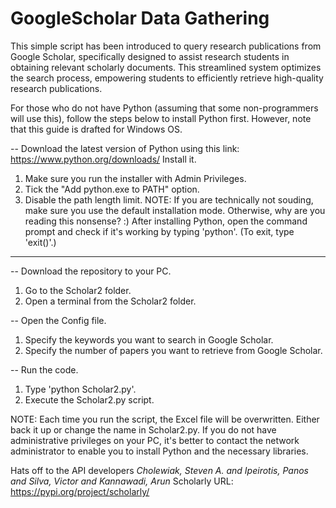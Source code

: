 # GoogleScholar Data Gathering
This simple script has been introduced to query research publications from Google Scholar, specifically designed to assist research students in obtaining relevant scholarly documents. This streamlined system optimizes the search process, empowering students to efficiently retrieve high-quality research publications.

For those who do not have Python (assuming that some non-programmers will use this), follow the steps below to install Python first. However, note that this guide is drafted for Windows OS.

-- Download the latest version of Python using this link: https://www.python.org/downloads/ Install it.
1. Make sure you run the installer with Admin Privileges.
2. Tick the "Add python.exe to PATH" option.
3. Disable the path length limit.
NOTE: If you are technically not souding, make sure you use the default installation mode. Otherwise, why are you reading this nonsense? :)
After installing Python, open the command prompt and check if it's working by typing 'python'. (To exit, type 'exit()'.)
----------------------------
-- Download the repository to your PC.
1. Go to the Scholar2 folder.
2. Open a terminal from the Scholar2 folder.

-- Open the Config file.
1. Specify the keywords you want to search in Google Scholar.
2. Specify the number of papers you want to retrieve from Google Scholar.

-- Run the code.
1. Type 'python Scholar2.py'.
2. Execute the Scholar2.py script.

NOTE: Each time you run the script, the Excel file will be overwritten. Either back it up or change the name in Scholar2.py. If you do not have administrative privileges on your PC, it's better to contact the network administrator to enable you to install Python and the necessary libraries.


Hats off to the API developers *Cholewiak, Steven A. and Ipeirotis, Panos and Silva, Victor and Kannawadi, Arun*
Scholarly URL: https://pypi.org/project/scholarly/
